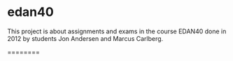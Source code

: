 edan40
========

This project is about assignments and exams in the course EDAN40 done in 2012 
by students Jon Andersen and Marcus Carlberg.

========
